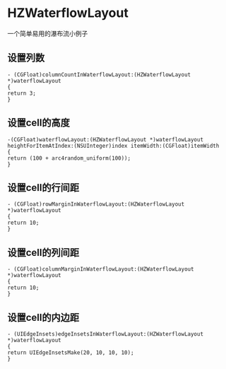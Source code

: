 # HZWaterflowLayout
一个简单易用的瀑布流小例子

## 设置列数
```objc
- (CGFloat)columnCountInWaterflowLayout:(HZWaterflowLayout *)waterflowLayout
{
return 3;
}
```
## 设置cell的高度 
```objc
-(CGFloat)waterflowLayout:(HZWaterflowLayout *)waterflowLayout heightForItemAtIndex:(NSUInteger)index itemWidth:(CGFloat)itemWidth
{
return (100 + arc4random_uniform(100));
}
```
## 设置cell的行间距 
```objc
- (CGFloat)rowMarginInWaterflowLayout:(HZWaterflowLayout *)waterflowLayout
{
return 10;
}
```
## 设置cell的列间距 
```objc
- (CGFloat)columnMarginInWaterflowLayout:(HZWaterflowLayout *)waterflowLayout
{
return 10;
}
```
## 设置cell的内边距 
```objc
- (UIEdgeInsets)edgeInsetsInWaterflowLayout:(HZWaterflowLayout *)waterflowLayout
{
return UIEdgeInsetsMake(20, 10, 10, 10);
}
```
